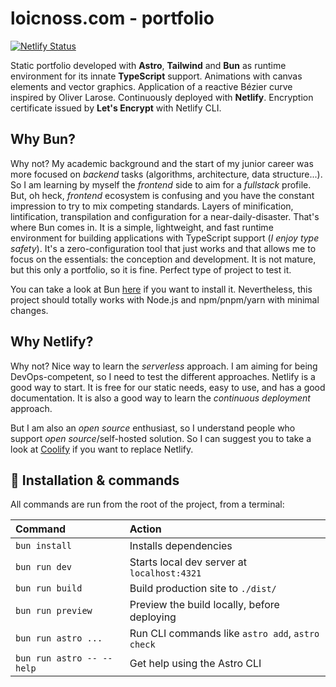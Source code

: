 # loicnoss.com - portfolio
[![Netlify Status](https://api.netlify.com/api/v1/badges/dc874372-7dc2-4f24-b1d7-010139cb47fd/deploy-status)](https://app.netlify.com/sites/quizzical-dubinsky-5d680a/deploys)

Static portfolio developed with **Astro**, **Tailwind** and **Bun** as runtime environment for its innate **TypeScript** support. Animations with canvas elements and vector graphics. Application of a reactive Bézier curve inspired by Oliver Larose. Continuously deployed with **Netlify**. Encryption certificate issued by **Let's Encrypt** with Netlify CLI.

## Why Bun?

Why not? My academic background and the start of my junior career was more focused on *backend* tasks (algorithms, architecture, data structure...). So I am learning by myself the *frontend* side to aim for a *fullstack* profile. But, oh heck, *frontend* ecosystem is confusing and you have the constant impression to try to mix competing standards. Layers of minification, lintification, transpilation and configuration for a near-daily-disaster. That's where Bun comes in. It is a simple, lightweight, and fast runtime environment for building applications with TypeScript support (*I enjoy type safety*). It's a zero-configuration tool that just works and that allows me to focus on the essentials: the conception and development. It is not mature, but this only a portfolio, so it is fine. Perfect type of project to test it.

You can take a look at Bun [here](https://bun.sh/) if you want to install it. Nevertheless, this project should totally works with Node.js and npm/pnpm/yarn with minimal changes.

## Why Netlify?

Why not? Nice way to learn the *serverless* approach. I am aiming for being DevOps-competent, so I need to test the different approaches. Netlify is a good way to start. It is free for our static needs, easy to use, and has a good documentation. It is also a good way to learn the *continuous deployment* approach.

But I am also an *open source* enthusiast, so I understand people who support *open source*/self-hosted solution. So I can suggest you to take a look at [Coolify](https://coolify.io/) if you want to replace Netlify. 

## 🧞 Installation & commands

All commands are run from the root of the project, from a terminal:

| Command                   | Action                                           |
| :------------------------ | :----------------------------------------------- |
| `bun install`             | Installs dependencies                            |
| `bun run dev`             | Starts local dev server at `localhost:4321`      |
| `bun run build`           | Build production site to `./dist/`          |
| `bun run preview`         | Preview the build locally, before deploying     |
| `bun run astro ...`       | Run CLI commands like `astro add`, `astro check` |
| `bun run astro -- --help` | Get help using the Astro CLI                     |

